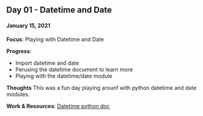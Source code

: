 ## Day 01 - Datetime and Date

#### January 15, 2021

**Focus**: Playing with Datetime and Date

**Progress**:

- Import datetime and date
- Perusing the datetime document to learn more
- Playing with the datetime/date module

**Thoughts** This was a fun day playing arounf with python datetime and date modules.

**Work & Resources**:
[Datetime python doc](https://docs.python.org/3/library/datetime.html)

